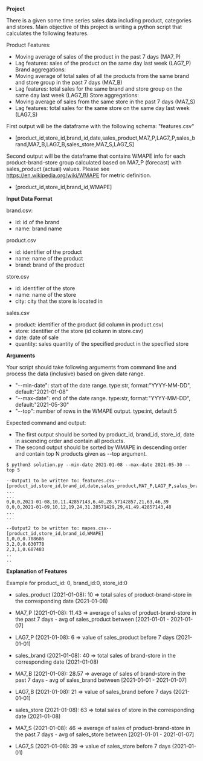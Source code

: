 **Project**

There is a given some time series sales data including product, categories and stores. Main objective of this project is writing a python script that calculates the following features. 

Product Features:
- Moving average of sales of the product in the past 7 days (MA7_P)
- Lag features: sales of the product on the same day last week (LAG7_P)
Brand aggregations:
- Moving average of total sales of all the products from the same brand and store group in the past 7 days (MA7_B)
- Lag features: total sales for the same brand and store group on the same day last week  (LAG7_B)
Store aggregations:
- Moving average of sales from the same store in the past 7 days (MA7_S)
- Lag features: total sales for the same store on the same day last week  (LAG7_S)


First output will be the dataframe with the following schema: 
"features.csv"
- [product_id,store_id,brand_id,date,sales_product,MA7_P,LAG7_P,sales_brand,MA7_B,LAG7_B,sales_store,MA7_S,LAG7_S]

Second output will be the dataframe that contains WMAPE info for each product-brand-store group calculated based on MA7_P (forecast) with sales_product (actual) values. Please see  https://en.wikipedia.org/wiki/WMAPE for metric definition.
- [product_id,store_id,brand_id,WMAPE]


**Input Data Format**

brand.csv: 
- id: id of the brand
- name: brand name

product.csv
- id: identifier of the product
- name: name of the product
- brand: brand of the product

store.csv
- id: identifier of the store
- name: name of the store
- city: city that the store is located in

sales.csv
- product: identifier of the product (id column in product.csv)
- store: identifier of the store (id column in store.csv)
- date: date of sale
- quantity: sales quantity of the specified product in the specified store

**Arguments**

Your script should take following arguments from command line and process the data (inclusive) based on given date range.
- "--min-date": start of the date range. type:str, format:"YYYY-MM-DD", default:"2021-01-08"
- "--max-date": end of the date range. type:str, format:"YYYY-MM-DD", default:"2021-05-30"
- "--top": number of rows in the WMAPE output. type:int, default:5

Expected command and output:
- The first output should be sorted by product_id, brand_id, store_id, date in ascending order and contain all products.
- The second output should be sorted by WMAPE in descending order and contain top N products given as --top argument.

```
$ python3 solution.py --min-date 2021-01-08 --max-date 2021-05-30 --top 5

--Output1 to be written to: features.csv--
[product_id,store_id,brand_id,date,sales_product,MA7_P,LAG7_P,sales_brand,MA7_B,LAG7_B,sales_store,MA7_S,LAG7_S]
...
...
0,0,0,2021-01-08,10,11.42857143,6,40,28.57142857,21,63,46,39
0,0,0,2021-01-09,10,12,19,24,31.28571429,29,41,49.42857143,48
...
...

--Output2 to be written to: mapes.csv--
[product_id,store_id,brand_id,WMAPE]
1,0,0,0.708686
3,2,0,0.630778
2,3,1,0.607483
..
..
```

**Explanation of Features**

Example for product_id: 0, brand_id:0, store_id:0
- sales_product (2021-01-08): 10 => total sales of product-brand-store in the corresponding date (2021-01-08)
- MA7_P (2021-01-08): 11.43 => average of sales of product-brand-store in the past 7 days - avg of sales_product between [2021-01-01 - 2021-01-07]
- LAG7_P (2021-01-08): 6 => value of sales_product before 7 days (2021-01-01)

- sales_brand (2021-01-08): 40 => total sales of brand-store in the corresponding date (2021-01-08)
- MA7_B (2021-01-08): 28.57 => average of sales of brand-store in the past 7 days - avg of sales_brand between [2021-01-01 - 2021-01-07]
- LAG7_B (2021-01-08): 21 => value of sales_brand before 7 days (2021-01-01)

- sales_store (2021-01-08): 63 => total sales of store in the corresponding date (2021-01-08)
- MA7_S (2021-01-08): 46 => average of sales of product-brand-store in the past 7 days - avg of sales_store between [2021-01-01 - 2021-01-07]
- LAG7_S (2021-01-08): 39 => value of sales_store before 7 days (2021-01-01)


